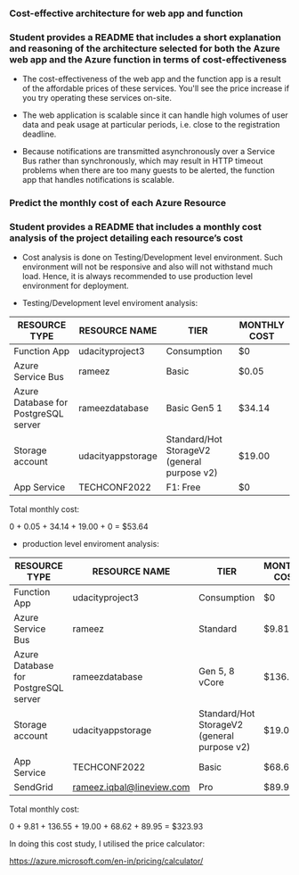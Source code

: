 
### Cost-effective architecture for web app and function
	
### Student provides a README that includes a short explanation and reasoning of the architecture selected for both the Azure web app and the Azure function in terms of cost-effectiveness

- The cost-effectiveness of the web app and the function app is a result of the affordable prices of these services. You'll see the price increase if you try operating these services on-site.

- The web application is scalable since it can handle high volumes of user data and peak usage at particular periods, i.e. close to the registration deadline.

- Because notifications are transmitted asynchronously over a Service Bus rather than synchronously, which may result in HTTP timeout problems when there are too many guests to be alerted, the function app    that handles notifications is scalable.

### Predict the monthly cost of each Azure Resource

### Student provides a README that includes a monthly cost analysis of the project detailing each resource’s cost

- Cost analysis is done on Testing/Development level environment. Such environment will not be responsive and also will not withstand much load. Hence, it is always recommended to use production level environment for deployment.

- Testing/Development level enviroment analysis:

| RESOURCE TYPE                        | RESOURCE NAME             | TIER                                        | MONTHLY COST |
|--------------------------------------|---------------------------|---------------------------------------------|--------------|
| Function App                         | udacityproject3	   | Consumption                                 | $0           |
| Azure Service Bus                    | rameez                    | Basic                                       | $0.05        |
| Azure Database for PostgreSQL server | rameezdatabase            | Basic Gen5 1                                | $34.14       |
| Storage account                      | udacityappstorage         | Standard/Hot StorageV2 (general purpose v2) | $19.00       |
| App Service                          | TECHCONF2022              | F1: Free                                    | $0           |

Total monthly cost:

0 + 0.05 + 34.14 + 19.00 + 0 = $53.64

- production level enviroment analysis:

| RESOURCE TYPE                        | RESOURCE NAME             | TIER                                        | MONTHLY COST |
|--------------------------------------|---------------------------|---------------------------------------------|--------------|
| Function App                         | udacityproject3           | Consumption                                 | $0           |
| Azure Service Bus                    | rameez                    | Standard                                    | $9.81        |
| Azure Database for PostgreSQL server | rameezdatabase            | Gen 5, 8 vCore                              | $136.55      |
| Storage account                      | udacityappstorage         | Standard/Hot StorageV2 (general purpose v2) | $19.00       |
| App Service                          | TECHCONF2022              | Basic                                       | $68.62       |
| SendGrid                             | rameez.iqbal@lineview.com | Pro                                         | $89.95       |

Total monthly cost:

0 + 9.81 + 136.55 + 19.00 + 68.62 + 89.95 = $323.93

In doing this cost study, I utilised the price calculator:

https://azure.microsoft.com/en-in/pricing/calculator/


